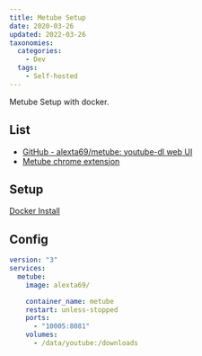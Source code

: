 ```yaml
---
title: Metube Setup
date: 2020-03-26
updated: 2022-03-26
taxonomies:
  categories:
    - Dev
  tags:
    - Self-hosted
---
```


Metube Setup with docker.

<!-- more -->

## List

- [GitHub - alexta69/metube: youtube-dl web UI](https://github.com/alexta69/metube)
- [Metube chrome extension](https://chrome.google.com/webstore/detail/metube-downloader/fbmkmdnlhacefjljljlbhkodfmfkijdh)

## Setup

[Docker Install](https://docs.docker.com/engine/install/)

## Config

```yaml
version: "3"
services:
  metube:
    image: alexta69/

    container_name: metube
    restart: unless-stopped
    ports:
      - "10005:8081"
    volumes:
      - /data/youtube:/downloads
```
